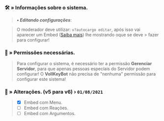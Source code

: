 ### 🛠️ » Informações sobre o sistema.
> **• *Editando configurações***:

> O moderador deve utilizar: `v?autocargo editar`, após isso vai aparecer um Embed ([Saiba mais](https://google.com/)) lhe mostrando oque se deve > fazer para configurar!

### 🔖 » Permissões necessárias.
> Para configurar o sistema, é necessário ter a permissão **Gerenciar Servidor**, para que apenas pessoas especíais do Servidor podem configurar! O **VollKeyBot** não precisa de "nenhuma" permissão para configurar este sistema!


### 📜 » Alterações. (**v5** para **v6**) › `01/08/2021`
> - [x] Embed com Menu.
> - [ ] Embed com Reações.
> - [ ] Embed com Argumentos.